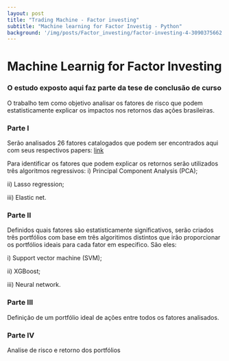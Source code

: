 ```yaml
---
layout: post
title: "Trading Machine - Factor investing"
subtitle: "Machine learning for Factor Investig - Python"
background: '/img/posts/Factor_investing/factor-investing-4-3090375662.jpg'
---
```

# Machine Learnig for Factor Investing

### O estudo exposto aqui faz parte da tese de conclusão de curso

O trabalho tem como objetivo analisar os fatores de risco que podem estatisticamente explicar os impactos nos retornos das ações brasileiras.

### Parte I

Serão analisados 26 fatores catalogados que podem ser encontrados aqui com seus respectivos papers:
[link](https://github.com/Jhonattanln/Machine_Learnig_Factor_Investing/blob/main/Fatores_catalogados.xlsx)

Para identificar os fatores que podem explicar os retornos serão utilizados três algoritmos regressivos:
i) Principal Component Analysis (PCA);

ii) Lasso regression;

iii) Elastic net.

### Parte II

Definidos quais fatores são estatisticamente significativos, serão criados três portfólios com base em três algoritimos distintos que irão proporcionar os portfólios ideais para cada fator em especifico. São eles:

i) Support vector machine (SVM);

ii) XGBoost;

iii) Neural network.

### Parte III

Definição de um portfólio ideal de ações entre todos os fatores analisados.

### Parte IV

Analise de risco e retorno dos portfólios
